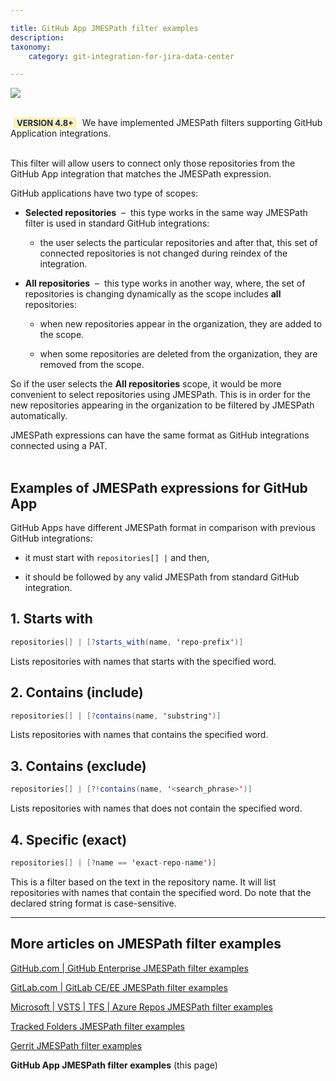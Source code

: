 ```yaml
---

title: GitHub App JMESPath filter examples
description:
taxonomy:
    category: git-integration-for-jira-data-center

---
```


![](/wp-content/uploads/github-mobile-dark.png)

<br>

<div class="bbb-callout bbb--tip">
    <div class="irow">
    <div class="ilogobox">
        <span class="logoimg"></span>
    </div>
    <div class="imsgbox">
        <b style='background-color:#FFF1B6; padding:1px 5px; color:#172A4C; border-radius:3px; margin: 0 5px; font-size: small;'>VERSION 4.8+</b> We have implemented JMESPath filters supporting GitHub Application integrations.
    </div>
    </div>
</div>
<br>

This filter will allow users to connect only those repositories from the GitHub App integration that matches the JMESPath expression.

GitHub applications have two type of scopes:

*   **Selected repositories** &nbsp;&ndash;&nbsp; this type works in the same way JMESPath filter is used in standard GitHub integrations:

    *   the user selects the particular repositories and after that, this set of connected repositories is not changed during reindex of the integration.

*   **All repositories** &nbsp;&ndash;&nbsp; this type works in another way, where, the set of repositories is changing dynamically as the scope includes **all** repositories:

    *   when new repositories appear in the organization, they are added to the scope. 

    *   when some repositories are deleted from the organization, they are removed from the scope.

So if the user selects the **All repositories** scope, it would be more convenient to select repositories using JMESPath. This is in order for the new repositories appearing in the organization to be filtered by JMESPath automatically.

<div class="bbb-callout bbb--note">
    <div class="irow">
    <div class="ilogobox">
        <span class="logoimg"></span>
    </div>
    <div class="imsgbox">
        JMESPath expressions can have the same format as GitHub integrations connected using a PAT.
    </div>
    </div>
</div>
<br>

## Examples of JMESPath expressions for GitHub App

GitHub Apps have different JMESPath format in comparison with previous GitHub integrations:

*   it must start with `repositories[] |` and then,

*   it should be followed by any valid JMESPath from standard GitHub integration.

## 1\. Starts with

```java
repositories[] | [?starts_with(name, 'repo-prefix')]
```

Lists repositories with names that starts with the specified word.

## 2\. Contains (include)

```java
repositories[] | [?contains(name, 'substring')]
```

Lists repositories with names that contains the specified word.

## 3\. Contains (exclude)

```java
repositories[] | [?!contains(name, '<search_phrase>')]
```

Lists repositories with names that does not contain the specified word.

## 4\. Specific (exact)

```java
repositories[] | [?name == 'exact-repo-name')]
```

This is a filter based on the text in the repository name. It will list repositories with names that contain the specified word. Do note that the declared string format is case-sensitive.

<hr>

## More articles on JMESPath filter examples

[GitHub.com \| GitHub Enterprise JMESPath filter examples](/git-integration-for-jira-data-center/GitHub-GitHub-Enterprise-JMESPath-filter-examples-gij-self-managed)

[GitLab.com \| GitLab CE/EE JMESPath filter examples](/git-integration-for-jira-data-center/GitLab-GitLab-CE-EE-JMESPath-filter-examples-gij-self-managed)

[Microsoft \| VSTS \| TFS \| Azure Repos JMESPath filter examples](/git-integration-for-jira-data-center/Microsoft-VSTS-TFS-Azure-Repos-JMESPath-filter-examples-gij-self-managed)

[Tracked Folders JMESPath filter examples](/git-integration-for-jira-data-center/Tracked-Folders-JMESPath-filter-examples-gij-self-managed)

[Gerrit JMESPath filter examples](/git-integration-for-jira-data-center/Gerrit-JMESPath-filter-examples-gij-self-managed)

**GitHub App JMESPath filter examples** (this page)

